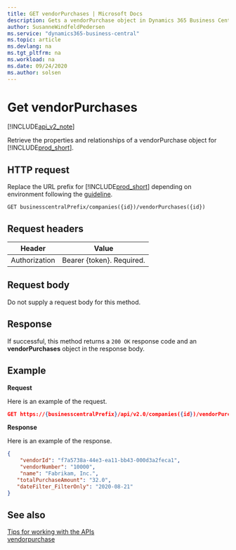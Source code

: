 ```yaml
---
title: GET vendorPurchases | Microsoft Docs
description: Gets a vendorPurchase object in Dynamics 365 Business Central.
author: SusanneWindfeldPedersen
ms.service: "dynamics365-business-central"
ms.topic: article
ms.devlang: na
ms.tgt_pltfrm: na
ms.workload: na
ms.date: 09/24/2020
ms.author: solsen
---
```


# Get vendorPurchases

[!INCLUDE[api_v2_note](../../includes/api_v2_note.md)]

Retrieve the properties and relationships of a vendorPurchase object for [!INCLUDE[prod_short](../../../includes/prod_short.md)]. 


## HTTP request
Replace the URL prefix for [!INCLUDE[prod_short](../../../includes/prod_short.md)] depending on environment following the [guideline](../../v2.0/endpoints-apis-for-dynamics.md).
```
GET businesscentralPrefix/companies({id})/vendorPurchases({id})
```

## Request headers

|Header|Value|
|------|-----|
|Authorization  |Bearer {token}. Required. |

## Request body
Do not supply a request body for this method.

## Response
If successful, this method returns a ```200 OK``` response code and an **vendorPurchases** object in the response body.

## Example

**Request**

Here is an example of the request.
```json
GET https://{businesscentralPrefix}/api/v2.0/companies({id})/vendorPurchases({id})
```

**Response**

Here is an example of the response. 

```json
{
    "vendorId": "f7a5738a-44e3-ea11-bb43-000d3a2feca1",
    "vendorNumber": "10000",
    "name": "Fabrikam, Inc.",
   "totalPurchaseAmount": "32.0",
   "dateFilter_FilterOnly": "2020-08-21"
}
```


## See also
[Tips for working with the APIs](/dynamics365/business-central/dev-itpro/developer/devenv-connect-apps-tips)    
[vendorpurchase](../resources/dynamics_vendorpurchase.md)    
